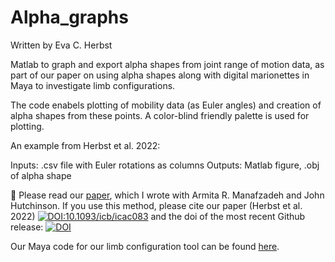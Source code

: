# Alpha_graphs

Written by Eva C. Herbst

Matlab to graph and export alpha shapes from joint range of motion data, as part of our paper on using alpha shapes along with digital marionettes in Maya to investigate limb configurations.

The code enabels plotting of mobility data (as Euler angles) and creation of alpha shapes from these points. A color-blind friendly palette is used for plotting.

An example from Herbst et al. 2022:



Inputs: .csv file with Euler rotations as columns
Outputs: Matlab figure, .obj of alpha shape


:pencil:  Please read our [paper](https://doi.org/10.1093/icb/icac083), which I wrote with Armita R. Manafzadeh and John Hutchinson. If you use this method, please cite our paper (Herbst et al. 2022) [![DOI:10.1093/icb/icac083](http://img.shields.io/badge/DOI-10.1093/icb/icac083-GREEN.svg)](LINK) and the doi of the most recent Github release:
[![DOI](https://zenodo.org/badge/495432627.svg)](https://zenodo.org/badge/latestdoi/495432627)

Our Maya code for our limb configuration tool can be found [here](https://bitbucket.org/xromm/xromm_other_mel_scripts/src/main). 
